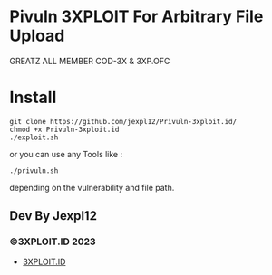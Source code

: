 # Pivuln 3XPLOIT For Arbitrary File Upload

GREATZ ALL MEMBER COD-3X & 3XP.OFC

# Install

```
git clone https://github.com/jexpl12/Privuln-3xploit.id/
chmod +x Privuln-3xploit.id
./exploit.sh
```
or you can use any Tools like : 

```
./privuln.sh
```
depending on the vulnerability and file path.

<h2>Dev By Jexpl12</h2
<p>
<h3>©3XPLOIT.ID 2023</h3>
  
- [3XPLOIT.ID](https://github.com/3XPLOITID)
